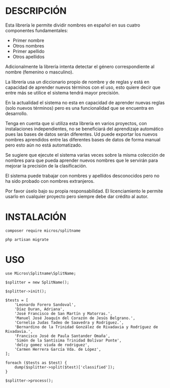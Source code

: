 DESCRIPCIÓN
===========
Esta librería le permite dividir nombres en español en sus cuatro componentes fundamentales:

* Primer nombre
* Otros nombres
* Primer apellido
* Otros apellidos

Adicionalmente la librería intenta detectar el género correspondiente al nombre (femenino o masculino).

La librería usa un diccionario propio de nombre y de reglas y está en capacidad de aprender nuevos términos con el uso, esto quiere decir que entre más se utilice el sistema tendrá mayor precisión.

En la actualidad el sistema no esta en capacidad de aprender nuevas reglas (solo nuevos términos) pero es una funcionalidad que se encuentra en desarrollo.

Tenga en cuenta que si utiliza esta librería en varios proyectos, con instalaciones independientes, no se beneficiará del aprendizaje automático pues las bases de datos serán diferentes. Ud puede exportar los nuevos nombres aprendidos entre las diferentes bases de datos de forma manual pero esto aún no está automatizado.

Se sugiere que ejecute el sistema varias veces sobre la misma colección de nombres para que pueda aprender nuevos nombres que le servirán para mejorar la precisión de la clasificación.

El sistema puede trabajar con nombres y apellidos desconocidos pero no ha sido probado con nombres extranjeros.

Por favor úselo bajo su propia responsabilidad. El licenciamiento le permite usarlo en cualquier proyecto pero siempre debe dar crédito al autor.

INSTALACIÓN
===========

    composer require micros/splitname

    php artisan migrate

USO
===

    use Micros\Splitname\SplitName;

    $splitter = new SplitName();

    $splitter->init();

    $tests = [
        'Leonardo Forero Sandoval',
        'Díaz Duran, Adriana',
        'José Francisco de San Martín y Matorras.',
        'Manuel José Joaquín del Corazón de Jesús Belgrano.',
        'Cornelio Judas Tadeo de Saavedra y Rodríguez.',
        'Bernardino de la Trinidad González de Rivadavia y Rodríguez de Rivadavia.',
        'Francisco José de Paula Santander Omaña',
        'Simón de la Santísima Trinidad Bolívar Ponte',
        'delcy gomez viuda de rodriguez',
        'Carmen Herrera García Vda. de López',
    ];

    foreach ($tests as $test) {
        dump($splitter->split($test)['classified']);
    }

    $splitter->process();


